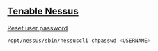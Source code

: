 ## [Tenable Nessus](https://docs.tenable.com/Nessus.htm)

[Reset user password](https://docs.tenable.com/nessus/commandlinereference/Content/ChangeAUsersPassword.htm)
```bash
/opt/nessus/sbin/nessuscli chpasswd <USERNAME>
```
